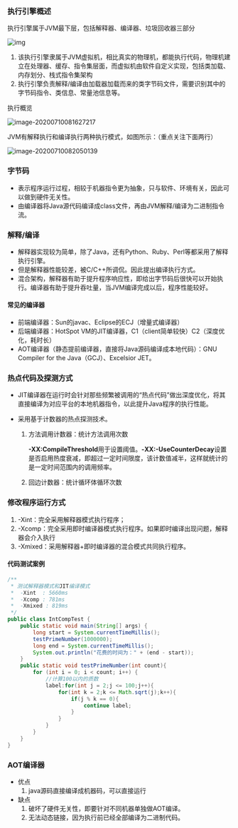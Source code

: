### 执行引擎概述

执行引擎属于JVM最下层，包括解释器、编译器、垃圾回收器三部分


![img](https://imagebag.oss-cn-chengdu.aliyuncs.com/img/aHR0cDovL2hleWdvLm9zcy1jbi1zaGFuZ2hhaS5hbGl5dW5jcy5jb20vaW1hZ2VzL2ltYWdlLTIwMjAwNzEwMDgwNzA3ODczLTE1OTYwNzMyNjAzNTQucG5n)

1. 该执行引擎隶属于JVM虚拟机，相比真实的物理机，都能执行代码，物理机建立在处理器、缓存、指令集层面，而虚拟机由软件自定义实现，包括类加载、内存划分、栈式指令集架构
2. 执行引擎负责解释/编译由加载器加载而来的类字节码文件，需要识别其中的字节码指令、类信息、常量池信息等。

执行概览

![image-20200710081627217](https://imagebag.oss-cn-chengdu.aliyuncs.com/img/aHR0cDovL2hleWdvLm9zcy1jbi1zaGFuZ2hhaS5hbGl5dW5jcy5jb20vaW1hZ2VzL2ltYWdlLTIwMjAwNzEwMDgxNjI3MjE3LnBuZw)

JVM有解释执行和编译执行两种执行模式，如图所示：（重点关注下面两行）

![image-20200710082050139](https://imagebag.oss-cn-chengdu.aliyuncs.com/img/aHR0cDovL2hleWdvLm9zcy1jbi1zaGFuZ2hhaS5hbGl5dW5jcy5jb20vaW1hZ2VzL2ltYWdlLTIwMjAwNzEwMDgyMDUwMTM5LnBuZw)

### 字节码

- 表示程序运行过程，相较于机器指令更为抽象，只与软件、环境有关，因此可以做到硬件无关性。
- 由编译器将Java源代码编译成class文件，再由JVM解释/编译为二进制指令流。

### 解释/编译

- 解释器实现较为简单，除了Java，还有Python、Ruby、Perl等都采用了解释执行引擎。
- 但是解释器性能较差，被C/C++所调侃。因此提出编译执行方式。
- 混合架构，解释器有助于提升程序响应性，即给出字节码后很快可以开始执行。编译器有助于提升吞吐量，当JVM编译完成以后，程序性能较好。

#### 常见的编译器

- 前端编译器：Sun的javac、Eclipse的ECJ（增量式编译器）
- 后端编译器：HotSpot VM的JIT编译器，C1（client简单较快）C2（深度优化，耗时长）
- AOT编译器（静态提前编译器，直接将Java源码编译成本地代码）：GNU Compiler for the Java（GCJ）、Excelsior JET。

### 热点代码及探测方式

- JIT编译器在运行时会针对那些频繁被调用的“热点代码”做出深度优化，将其直接编译为对应平台的本地机器指令，以此提升Java程序的执行性能。

- 采用基于计数器的热点探测技术。

  1. 方法调用计数器：统计方法调用次数

     **-XX:CompileThreshold**用于设置阈值。**-XX:-UseCounterDecay**设置是否启用热度衰减，即超过一定时间限度，该计数值减半，这样就统计的是一定时间范围内的调用频率。

  2. 回边计数器：统计循环体循环次数

### 修改程序运行方式

1. -Xint：完全采用解释器模式执行程序；
2. -Xcomp：完全采用即时编译器模式执行程序。如果即时编译出现问题，解释器会介入执行
3. -Xmixed：采用解释器+即时编译器的混合模式共同执行程序。

#### 代码测试案例

```java
/**
 * 测试解释器模式和JIT编译模式
 *  -Xint  : 5660ms
 *  -Xcomp : 781ms
 *  -Xmixed : 819ms
 */
public class IntCompTest {
    public static void main(String[] args) {
        long start = System.currentTimeMillis();
        testPrimeNumber(1000000);
        long end = System.currentTimeMillis();
        System.out.println("花费的时间为：" + (end - start));
    }
    public static void testPrimeNumber(int count){
        for (int i = 0; i < count; i++) {
            //计算100以内的质数
            label:for(int j = 2;j <= 100;j++){
                for(int k = 2;k <= Math.sqrt(j);k++){
                    if(j % k == 0){
                        continue label;
                    }
                }
            }
        }
    }
}
```

### AOT编译器

- 优点
  1. java源码直接编译成机器码，可以直接运行
- 缺点
  1. 破坏了硬件无关性，即要针对不同机器单独做AOT编译。
  2. 无法动态链接，因为执行前已经全部编译为二进制代码。